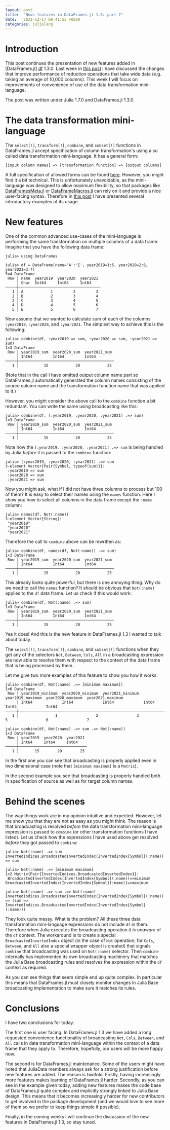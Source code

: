 ```yaml
---
layout: post
title:  "News features in DataFrames.jl 1.3: part 2"
date:   2021-12-17 08:41:53 +0200
categories: julialang
---
```


# Introduction

This post continues the presentation of new features added in [DataFrames.jl]
[df] 1.3.0. Last week in [this post][p1] I have discussed the changes that
improve performance of reduction operations that take wide data (e.g. taking an
average of 10,000 columns). This week I will focus on improvements of convenience
of use of the data transformation mini-language.

The post was written under Julia 1.7.0 and DataFrames.jl 1.3.0.

# The data transformation mini-language

The `select[!]`, `transform[!]`, `combine`, and `subset[!]` functions in
DataFrames.jl accept specification of column transformation's using a so called
data transformation mini-language. It has a general form:

```
[input column names] => [transformation function] => [output columns]
```

A full specification of allowed forms can be found [here][spec]. However, you
might find it a bit technical. This is unfortunately unavoidable, as the
mini-language was designed to allow maximum flexibility, so that packages like
[DataFramesMeta.jl][dfm1] or [DataFrameMacros.jl][dfm2] can rely on it and
provide a nice user-facing syntax. Therefore in [this post][b1] I have
presented several introductory examples of its usage.

# New features

One of the common advanced use-cases of the mini-language is performing the same
transformation on multiple columns of a data frame. Imagine that you have
the following data frame:

```
julia> using DataFrames

julia> df = DataFrame(name='A':'E', year2019=1:5, year2020=2:6, year2021=3:7)
5×4 DataFrame
 Row │ name  year2019  year2020  year2021
     │ Char  Int64     Int64     Int64
─────┼────────────────────────────────────
   1 │ A            1         2         3
   2 │ B            2         3         4
   3 │ C            3         4         5
   4 │ D            4         5         6
   5 │ E            5         6         7
```

Now assume that we wanted to calculate sum of each of the columns `:year2019`,
`:year2020`, and `:year2021`. The simplest way to achieve this is the
following:

```
julia> combine(df, :year2019 => sum, :year2020 => sum, :year2021 => sum)
1×3 DataFrame
 Row │ year2019_sum  year2020_sum  year2021_sum
     │ Int64         Int64         Int64
─────┼──────────────────────────────────────────
   1 │           15            20            25
```

(Note that in the call I have omitted output column name part so DataFrames.jl
automatically generated the column names consisting of the source column name
and the transformation function name that was applied to it.)

However, you might consider the above call to the `combine` function a bit
redundant. You can write the same using broadcasting like this:

```
julia> combine(df, [:year2019, :year2020, :year2021] .=> sum)
1×3 DataFrame
 Row │ year2019_sum  year2020_sum  year2021_sum
     │ Int64         Int64         Int64
─────┼──────────────────────────────────────────
   1 │           15            20            25
```

Note how the `[:year2019, :year2020, :year2021] .=> sum` is being handled by
Julia *before* it is passed to the `combine` function:

```
julia> [:year2019, :year2020, :year2021] .=> sum
3-element Vector{Pair{Symbol, typeof(sum)}}:
 :year2019 => sum
 :year2020 => sum
 :year2021 => sum
```

Now you might ask, what if I did not have three columns to process but 100 of
them? It is easy to select their names using the `names` function. Here I show
you how to select all columns in the data frame except the `:name` column:

```
julia> names(df, Not(:name))
3-element Vector{String}:
 "year2019"
 "year2020"
 "year2021"
```

Therefore the call to `combine` above can be rewritten as:

```
julia> combine(df, names(df, Not(:name)) .=> sum)
1×3 DataFrame
 Row │ year2019_sum  year2020_sum  year2021_sum
     │ Int64         Int64         Int64
─────┼──────────────────────────────────────────
   1 │           15            20            25
```

This already looks quite powerful, but there is one annoying thing. Why do we
need to call the `names` function? It should be obvious that `Not(:name)`
applies to the `df` data frame. Let us check if this would work:

```
julia> combine(df, Not(:name) .=> sum)
1×3 DataFrame
 Row │ year2019_sum  year2020_sum  year2021_sum
     │ Int64         Int64         Int64
─────┼──────────────────────────────────────────
   1 │           15            20            25
```

Yes it does! And this is the new feature in DataFrames.jl 1.3 I wanted to talk
about today.

The `select[!]`, `transform[!]`, `combine`, and `subset[!]` functions when they
get any of the selectors `Not`, `Between`, `Cols`, `All` in a broadcasting
expression are now able to resolve them with respect to the context of the data
frame that is being processed by them.

Let me give two more examples of this feature to show you how it works:

```
julia> combine(df, Not(:name) .=> [minimum maximum])
1×6 DataFrame
 Row │ year2019_minimum  year2020_minimum  year2021_minimum  year2019_maximum  year2020_maximum  year2021_maximum
     │ Int64             Int64             Int64             Int64             Int64             Int64
─────┼────────────────────────────────────────────────────────────────────────────────────────────────────────────
   1 │                1                 2                 3                 5                 6                 7

julia> combine(df, Not(:name) .=> sum .=> Not(:name))
1×3 DataFrame
 Row │ year2019  year2020  year2021
     │ Int64     Int64     Int64
─────┼──────────────────────────────
   1 │       15        20        25
```

In the first one you can see that broadcasting is properly applied even in two
dimensional case (note that `[minimum maximum]` is a `Matrix`).

In the second example you see that broadcasting is properly handled both in
specification of source as well as for target column names.

# Behind the scenes

The way things work are in my opinion intuitive and expected. However, let me
show you that they are not as easy as you might think. The reason is that
broadcasting is resolved *before* the data transformation mini-language
expression is passed to `combine` (or other transformation functions I have
listed). Let us check how the expressions I have used above get resolved
*before* they got passed to `combine`:

```
julia> Not(:name) .=> sum
InvertedIndices.BroadcastedInvertedIndex(InvertedIndex{Symbol}(:name)) => sum

julia> Not(:name) .=> [minimum maximum]
1×2 Matrix{Pair{InvertedIndices.BroadcastedInvertedIndex}}:
 BroadcastedInvertedIndex(InvertedIndex{Symbol}(:name))=>minimum  BroadcastedInvertedIndex(InvertedIndex{Symbol}(:name))=>maximum

julia> Not(:name) .=> sum .=> Not(:name)
InvertedIndices.BroadcastedInvertedIndex(InvertedIndex{Symbol}(:name)) => (sum => InvertedIndices.BroadcastedInvertedIndex(InvertedIndex{Symbol}(:name)))
```

They look quite messy. What is the problem? All these three data transformation
mini-language expressions do not include `df` in them. Therefore when Julia
executes the broadcasting operation *it is unaware* of the `df` context. The
workaround is to create a special `BroadcastedInvertedIndex` object (in the
case of `Not` operation; for `Cols`, `Between`, and `All` also a special
wrapper object is created) that signals `combine` that broadcasting was used on
`Not(:name)` selector. Then `combine` internally has implemented its own
broadcasting machinery that matches the Julia Base broadcasting rules and
resolves the expression within the `df` context as required.

As you can see things that seem simple end up quite complex. In particular
this means that DataFrames.jl must closely monitor changes in Julia Base
broadcasting implementation to make sure it matches its rules.

# Conclusions

I have two conclusions for today.

The first one is user facing. In DataFrames.jl 1.3 we have added a long
requested convenience functionality of broadcasting `Not`, `Cols`, `Between`,
and `All` calls in data transformation mini-language within the context of a
data frame that they apply to. Therefore, hopefully, our users will be more
happy now.

The second is for DataFrames.jl maintenance. Some of the users might have noted
that JuliaData members always ask for a strong justification before new
features are added. The reason is twofold. Firstly, having increasingly more
features makes learning of DataFrames.jl harder. Secondly, as you can see in
the example given today, adding new features makes the code base of
DataFrames.jl quite complex and implicitly strongly linked to Julia Base
design. This means that it becomes increasingly harder for new contributors to
get involved in the package development (and we would love to see more of them
so we prefer to keep things simple if possible).

Finally, in the coming weeks I will continue the discussion of the new features
in DataFrames.jl 1.3, so stay tuned.

[df]: https://github.com/JuliaData/DataFrames.jl
[p1]: https://bkamins.github.io/julialang/2021/12/10/rowreduce.html
[spec]: https://dataframes.juliadata.org/stable/man/split_apply_combine/
[b1]: https://bkamins.github.io/julialang/2020/12/24/minilanguage.html
[dfm1]: https://github.com/JuliaData/DataFramesMeta.jl
[dfm2]: https://github.com/jkrumbiegel/DataFrameMacros.jl
